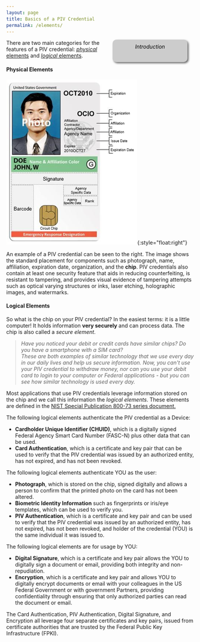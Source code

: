 ```yaml
---
layout: page
title: Basics of a PIV Credential
permalink: /elements/
---
```

<div style="float:right; padding:10px; margin-right:20px; border-radius:10px; width:180px; height:40px; box-shadow:3px 3px 5px 0px; text-align:center; background-color:#CCC; color:#666666">
<div style="color:#000000">
<em>Introduction</em>
</div>
</div>

There are two main categories for the features of a PIV credential: [_physical_ elements](#physical-elements) and [_logical_ elements](#logical-elements).

#### Physical Elements

![Example of a PIV credential and its physical components](../img/elements.png){:style="float:right"}

An example of a PIV credential can be seen to the right. The image shows the standard placement for components such as photograph, name, affiliation, expiration date, organization, and the **chip**. PIV credentials also contain at least one security feature that aids in reducing counterfeiting, is resistant to tampering, and provides visual evidence of tampering attempts such as optical varying structures or inks, laser etching, holographic images, and watermarks.

#### Logical Elements
So what is the chip on your PIV credential?  In the easiest terms: it is a little computer!  It holds information **very securely** and can process data.  The chip is also called a _secure element_.     

>  _Have you noticed your debit or credit cards have similar chips? Do you have a smartphone with a SIM card?  
>  These are both examples of similar technology that we use every day in our daily lives and help us secure information.  Now, you can't use your PIV credential to withdraw money, nor can you use your debit card to login to your computer or Federal applications - but you can see how similar technology is used every day._  

Most applications that use PIV credentials leverage information stored on the chip and we call this information the _logical elements_.  These elements are defined in the [NIST Special Publication 800-73 series document.](http://nvlpubs.nist.gov/nistpubs/SpecialPublications/NIST.SP.800-73-4.pdf)

The following logical elements authenticate the PIV credential as a Device:

* **Cardholder Unique Identifier (CHUID)**, which is a digitally signed Federal Agency Smart Card Number (FASC-N) plus other data that can be used.  
* **Card Authentication**, which is a certificate and key pair that can be used to verify that the PIV credential was issued by an authorized entity, has not expired, and has not been revoked.

The following logical elements authenticate YOU as the user:

* **Photograph**, which is stored on the chip, signed digitally and allows a person to confirm that the printed photo on the card has not been altered.
* **Biometric Identity Information** such as fingerprints or iris/eye templates, which can be used to verify you.
* **PIV Authentication**,  which is a certificate and key pair and can be used to verify that the PIV credential was issued by an authorized entity, has not expired, has not been revoked, and holder of the credential (YOU) is the same individual it was issued to.

The following logical elements are for usage by YOU:

* **Digital Signature**, which is a certificate and key pair allows the YOU to digitally sign a document or email, providing both integrity and non-repudiation.
* **Encryption**, which is a certificate and key pair and allows YOU to digitally encrypt documents or email with your colleagues in the US Federal Government or with government Partners, providing confidentiality through ensuring that only authorized parties can read the document or email.

The Card Authentication, PIV Authentication, Digital Signature, and Encryption all leverage four separate certificates and key pairs, issued from certificate authorities that are trusted by the Federal Public Key Infrastructure (FPKI).  
